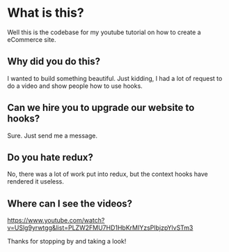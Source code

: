 <h1>What is this?</h1>

Well this is the codebase for my youtube tutorial on how to create a eCommerce site.

<h2>Why did you do this?</h2>

I wanted to build something beautiful.  Just kidding, I had a lot of request to do a video and show people how to use hooks.

<h2>Can we hire you to upgrade our website to hooks?</h2>

Sure.  Just send me a message.

<h2>Do you hate redux?</h2>

No, there was a lot of work put into redux, but the context hooks have rendered it useless.

<h2>Where can I see the videos?</h2>

https://www.youtube.com/watch?v=USlg9yrwtgg&list=PLZW2FMU7HD1HbKrMIYzsPIbjzpYlvSTm3

Thanks for stopping by and taking a look!
